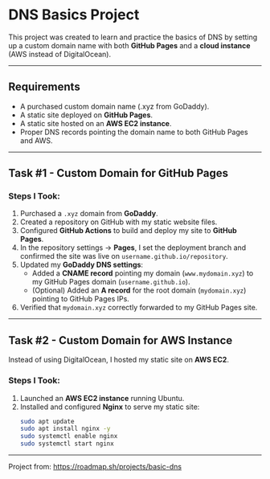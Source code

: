 # DNS Basics Project

This project was created to learn and practice the basics of DNS by setting up a custom domain name with both **GitHub Pages** and a **cloud instance** (AWS instead of DigitalOcean).

---

## Requirements
- A purchased custom domain name (.xyz from GoDaddy).
- A static site deployed on **GitHub Pages**.
- A static site hosted on an **AWS EC2 instance**.
- Proper DNS records pointing the domain name to both GitHub Pages and AWS.

---

## Task #1 - Custom Domain for GitHub Pages

### Steps I Took:
1. Purchased a `.xyz` domain from **GoDaddy**.
2. Created a repository on GitHub with my static website files.
3. Configured **GitHub Actions** to build and deploy my site to **GitHub Pages**.
4. In the repository settings → **Pages**, I set the deployment branch and confirmed the site was live on `username.github.io/repository`.
5. Updated my **GoDaddy DNS settings**:
   - Added a **CNAME record** pointing my domain (`www.mydomain.xyz`) to my GitHub Pages domain (`username.github.io`).
   - (Optional) Added an **A record** for the root domain (`mydomain.xyz`) pointing to GitHub Pages IPs.
6. Verified that `mydomain.xyz` correctly forwarded to my GitHub Pages site.

---

## Task #2 - Custom Domain for AWS Instance

Instead of using DigitalOcean, I hosted my static site on **AWS EC2**.

### Steps I Took:
1. Launched an **AWS EC2 instance** running Ubuntu.
2. Installed and configured **Nginx** to serve my static site:
   ```bash
   sudo apt update
   sudo apt install nginx -y
   sudo systemctl enable nginx
   sudo systemctl start nginx
   ```
 --------------------------------
 Project from: https://roadmap.sh/projects/basic-dns